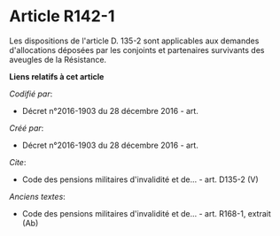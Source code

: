 # Article R142-1

Les dispositions de l'article D. 135-2 sont applicables aux demandes d'allocations déposées par les conjoints et partenaires
survivants des aveugles de la Résistance.

**Liens relatifs à cet article**

_Codifié par_:

  - Décret n°2016-1903 du 28 décembre 2016 - art.

_Créé par_:

  - Décret n°2016-1903 du 28 décembre 2016 - art.

_Cite_:

  - Code des pensions militaires d'invalidité et de... - art. D135-2 (V)

_Anciens textes_:

  - Code des pensions militaires d'invalidité et de... - art. R168-1, extrait (Ab)
